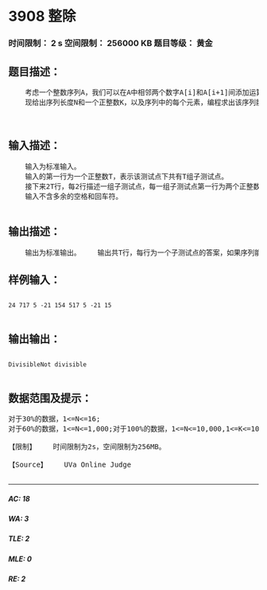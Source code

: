 # 3908 整除   
### 时间限制： 2 s     空间限制： 256000 KB     题目等级： 黄金  
## 题目描述：  

<pre>
    考虑一个整数序列A，我们可以在A中相邻两个数字A[i]和A[i+1]间添加运算符“+”或“-”，使得该序列组成一个算式，比如，当A=｛17，5，-21，15｝时，可以添加运算符组成下列8个等式：17 + 5 + -21 + 15 = 1617 + 5 + -21 - 15 = -1417 + 5 - -21 + 15 = 5817 + 5 - -21 - 15 = 2817 - 5 + -21 + 15 = 617 - 5 + -21 - 15 = -2417 - 5 - -21 + 15 = 4817 - 5 - -21 - 15 = 18    我们称一个这样的整数序列能被K整除，当且仅当在该序列中添加运算符“+”和“-”，使得得到算式的得数能被K整除。比方说，上述序列能被7整除，却不能被5整除（因为没有任何一个添加方式能够使得其能够被5整除）。  
    现给出序列长度N和一个正整数K，以及序列中的每个元素，编程求出该序列能否被K整除。  
  

</pre>
  
  
## 输入描述：  

<pre>
    输入为标准输入。  
    输入的第一行为一个正整数T，表示该测试点下共有T组子测试点。  
    接下来2T行，每2行描述一组子测试点，每一组子测试点第一行为两个正整数N和K，意义如题目描述所示；第2行为N个整数，描述序列A，每两个整数用一个空格隔开，第i个整数表示序列A中的第i个元素。  
    输入不含多余的空格和回车符。  

</pre>
  
  
## 输出描述：  

<pre>
    输出为标准输出。    输出共T行，每行为一个子测试点的答案，如果序列能被K整除，输出“Divisible”，若不能，输出“Not divisible”。（所有输出均不含双引号）    输出不要包含多余的空格与回车符。
</pre>
  
  
## 样例输入：  

<pre><code>
24 717 5 -21 154 517 5 -21 15  

</code></pre>
  
  
## 输出输出：  

<pre><code>
DivisibleNot divisible  

</code></pre>
  
  
## 数据范围及提示：  

<pre>
对于30%的数据，1<=N<=16;  
对于60%的数据，1<=N<=1,000;对于100%的数据，1<=N<=10,000,1<=K<=100,|Ai|<=10,000,1<=T<=20。【评分方式】    如果你的输出与标准输出完全一致，则得到该测试点的全部分数，任意一组子测试点的答案错误都会导致该测试点不得分。  
  
【限制】    时间限制为2s，空间限制为256MB。  
  
【Source】    UVa Online Judge  

</pre>
  
  
***  

##### AC: 18  
##### WA: 3  
##### TLE: 2  
##### MLE: 0  
##### RE: 2  
